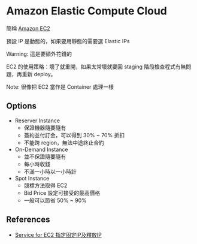 # Amazon Elastic Compute Cloud

簡稱 [Amazon EC2](https://aws.amazon.com/tw/ec2/)

預設 IP 是動態的，如果要用靜態的需要選 Elastic IPs

Warning: 這是要額外花錢的

EC2 的使用策略：壞了就重開，如果太常壞就要回 staging 階段檢查程式有無問題，再重新 deploy。

Note: 很像把 EC2 當作是 Container 處理一樣

## Options

* Reserver Instance
  + 保證機器隨要隨有
  + 簽約並付訂金，可以得到 30% ~ 70% 折扣
  + 不能跨 region，無法中途終止合約
* On-Demand Instance
  + 並不保證隨要隨有
  + 每小時收錢
  + 不滿一小時以一小時計
* Spot Instance
  + 競標方法取得 EC2
  + Bid Price 設定可接受的最高價格
  + 一般可以節省 50% ~ 90%

## References

* [Service for EC2 指定固定IP及釋放IP](http://jyeh-blog.logdown.com/posts/712216-aws-ec2-service-for-ec2-specifying-a-fixed-ip)
